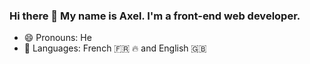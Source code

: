 ### Hi there 👋 My name is Axel. I'm a front-end web developer.

- 😄 Pronouns: He
- 👅 Languages: French 🇫🇷 🔥 and English 🇬🇧
